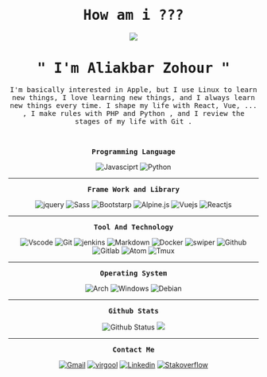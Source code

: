 <p align="center"><h1 align="center"><samp>How am i ???</samp></h1></p>
<p align="center"><img src="https://user-images.githubusercontent.com/71524940/140406669-70728590-5b8b-4186-8fe9-36908a1bb3cc.gif"/></p>
<p align="center"><h1 align="center"><samp>" I'm Aliakbar Zohour "</samp></h1></p>
<p align="center"><samp> I'm basically interested in Apple, but I use Linux to learn new things, I love learning new things, and I always learn new things every time. I shape my life with React, Vue, ... , I make rules with PHP and Python , and I review the stages of my life with Git .</samp></p>
<br />
<p align="center"><samp><strong>Programming Language</strong></samp></p>
<p align="center">
  <img src="https://img.shields.io/badge/-Javasciprt-black?style=for-the-badge&logo=javascript" alt="Javasciprt" />
  <img src="https://img.shields.io/badge/-Python-white?style=for-the-badge&logo=python" alt="Python" />
</p>
<hr>
<p align="center"><samp><strong>Frame Work and Library</strong></samp></p>
<p align="center">
  <img src="https://img.shields.io/badge/-Jquery-blue?style=for-the-badge&logo=jquery" alt="jquery" />
  <img src="https://img.shields.io/badge/-Sass-pink?style=for-the-badge&logo=sass" alt="Sass" />
  <img src="https://img.shields.io/badge/-Bootstrap-purple?style=for-the-badge&logo=bootstrap&logoColor=black" alt="Bootstarp" />
  <img src="https://img.shields.io/badge/-Alpine.js-blue?style=for-the-badge&logo=alpine.js" alt="Alpine.js" />
  <img src="https://img.shields.io/badge/-Vuejs-darkgreen?style=for-the-badge&logo=vue.js" alt="Vuejs" />
  <img src="https://img.shields.io/badge/-Reactjs-darkblue?style=for-the-badge&logo=react" alt="Reactjs" />
</p>
<hr>
<p align="center"><samp><strong>Tool And Technology</strong></samp></p>
<p align="center">
  <img src="https://img.shields.io/badge/-vscode-black?style=for-the-badge&logo=Visual-Studio-Code&logoColor=blue" alt="Vscode" />
  <img src="https://img.shields.io/badge/-Git-gray?style=for-the-badge&logo=git" alt="Git" />
  <img src="https://img.shields.io/badge/-Jenkins-darkred?style=for-the-badge&logo=jenkins&logoColor=white" alt="jenkins" />
  <img src="https://img.shields.io/badge/-markdown-black?style=for-the-badge&logo=markdown" alt="Markdown" />
  <img src="https://img.shields.io/badge/-Docker-black?style=for-the-badge&logo=docker" alt="Docker" />
  <img src="https://img.shields.io/badge/-Swiper-purple?style=for-the-badge&logo=swiper" alt="swiper" />
  <img src="https://img.shields.io/badge/-Github-black?style=for-the-badge&logo=github" alt="Github" />
  <img src="https://img.shields.io/badge/-Gitlab-darkorange?style=for-the-badge&logo=gitlab" alt="Gitlab" />
  <img src="https://img.shields.io/badge/-Atom-darkgreen?style=for-the-badge&logo=atom" alt="Atom" />
  <img src="https://img.shields.io/badge/-Tmux-black?style=for-the-badge&logo=tmux" alt="Tmux" />
</p>
<hr>
<p align="center"><samp><strong>Operating System</strong></samp></p>
<p align="center">
    <img src="https://img.shields.io/badge/-Arch Based Linuxs-black?style=for-the-badge&logo=archlinux" alt="Arch" />
  <img src="https://img.shields.io/badge/-Windows-white?style=for-the-badge&logo=windows&logoColor=blue" alt="Windows" />
  <img src="https://img.shields.io/badge/-Debian Based linuxs-darkred?style=for-the-badge&logo=debian" alt="Debian" />
</p>

<hr>
<p align="center"><samp><strong>Github Stats</strong></samp></p>
<p align="center">
  <img src="https://github-readme-stats.vercel.app/api?username=aliakbarzohour&show_icons=true&hide_border=true&count_private=true&theme=radical" alt="Github Status" />
  <img src="https://github-readme-stats.vercel.app/api/top-langs/?username=aliakbarzohour&layout=compact&theme=radical" />
</p>
<hr>
<p align="center"><samp><strong>Contact Me</strong></samp></p>
<p align="center"> 
  <a href="https://aliakbar.zohour@gmail.com/"><img src="https://img.shields.io/badge/-Gmail-red?style=for-the-badge&logo=gmail&logoColor=white" alt="Gmail" /></a>
  <a href="https://virgool.io/@aliakbar.zohour"><img src="https://img.shields.io/badge/-Virgool-white?style=for-the-badge&logo=virgool.io" alt="virgool" /></a>
  <a href="https://www.linkedin.com/in/aliakbar-zohour-54535a21b/"><img src="https://img.shields.io/badge/-Linkedin-blue?style=for-the-badge&logo=linkedin" alt="Linkedin" /></a>
  <a href="https://stackoverflow.com/users/15991132/aliakbar-zohour/"><img src="https://img.shields.io/badge/-Stackoverflow-white?style=for-the-badge&logo=stackoverflow" alt="Stakoverflow" /></a>
</p>
